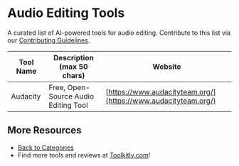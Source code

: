 # Audio Editing Tools

A curated list of AI-powered tools for audio editing. Contribute to this list via our [Contributing Guidelines](../CONTRIBUTING.md).

| Tool Name | Description (max 50 chars) | Website |
|-----------|----------------------------|---------|
| Audacity | Free, Open-Source Audio Editing Tool | [https://www.audacityteam.org/](https://www.audacityteam.org/) |

## More Resources
- [Back to Categories](https://github.com/ToolkitlyAI/awesome-ai-tools/blob/master/README.md)
- Find more tools and reviews at [Toolkitly.com](https://toolkitly.com)!
